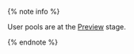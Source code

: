{% note info %}

User pools are at the [Preview](../../overview/concepts/launch-stages.md) stage.

{% endnote %}